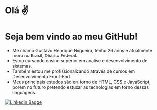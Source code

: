 # Olá ✌️ 
# Seja bem vindo ao meu GitHub!

- Me chamo Gustavo Henrique Nogueira, tenho 26 anos e atualmente moro no Brasil, Distrito Federal.
- Estou cursando ensino superior em analise e desenvolvimento de sistemas.
- Também estou me profissionalizando através de cursos em Desenvolvimento Front-End.
- Meus principais estudos são em torno de HTML, CSS e JavaScript, porém no futuro pretendo estudar as tecnologias em torno dessas linguagens.

[![Linkedin Badge](https://img.shields.io/badge/LinkedIn-0077B5?style=for-the-badge&logo=linkedin&logoColor=white)](https://www.linkedin.com/in/gustavo-henrique-a584021a2/) 

